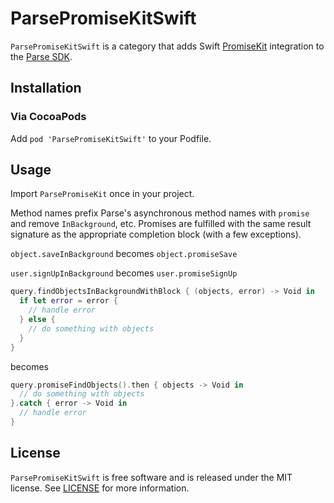 ParsePromiseKitSwift
====================
`ParsePromiseKitSwift` is a category that adds Swift [PromiseKit](http://promisekit.org/) integration to the
[Parse SDK](https://parse.com/docs/ios_guide).

Installation
------------
### Via CocoaPods
Add `pod 'ParsePromiseKitSwift'` to your Podfile.

Usage
-----
Import `ParsePromiseKit` once in your project.

Method names prefix Parse's asynchronous method names with `promise` and remove
`InBackground`, etc. Promises are fulfilled with the same result signature as
the appropriate completion block (with a few exceptions).

`object.saveInBackground` becomes `object.promiseSave`

`user.signUpInBackground` becomes `user.promiseSignUp`

```swift
query.findObjectsInBackgroundWithBlock { (objects, error) -> Void in
  if let error = error {
    // handle error
  } else {
    // do something with objects
  }
}
```

becomes

```swift
query.promiseFindObjects().then { objects -> Void in
  // do something with objects
}.catch { error -> Void in
  // handle error
}
```

License
-------
`ParsePromiseKitSwift` is free software and is released under the MIT license.
See [LICENSE](LICENSE) for more information.
